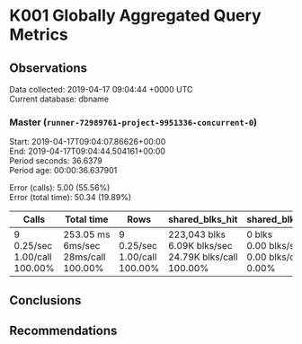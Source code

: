 # K001 Globally Aggregated Query Metrics

## Observations ##
Data collected: 2019-04-17 09:04:44 +0000 UTC  
Current database: dbname  



### Master (`runner-72989761-project-9951336-concurrent-0`) ###
Start: 2019-04-17T09:04:07.86626+00:00  
End: 2019-04-17T09:04:44.504161+00:00  
Period seconds: 36.6379  
Period age: 00:00:36.637901  

Error (calls): 5.00 (55.56%)  
Error (total time): 50.34 (19.89%)

Calls | Total&nbsp;time | Rows | shared_blks_hit | shared_blks_read | shared_blks_dirtied | shared_blks_written | blk_read_time | blk_write_time | kcache_reads | kcache_writes | kcache_user_time_ms | kcache_system_time 
-------|------------|------|-----------------|------------------|---------------------|---------------------|---------------|----------------|--------------|---------------|---------------------|--------------------
9<br/>0.25/sec<br/>1.00/call<br/>100.00% |253.05&nbsp;ms<br/>6ms/sec<br/>28ms/call<br/>100.00% |9<br/>0.25/sec<br/>1.00/call<br/>100.00% |223,043&nbsp;blks<br/>6.09K&nbsp;blks/sec<br/>24.79K&nbsp;blks/call<br/>100.00% |0&nbsp;blks<br/>0.00&nbsp;blks/sec<br/>0.00&nbsp;blks/call<br/>0.00% |0&nbsp;blks<br/>0.00&nbsp;blks/sec<br/>0.00&nbsp;blks/call<br/>0.00% |0&nbsp;blks<br/>0.00&nbsp;blks/sec<br/>0.00&nbsp;blks/call<br/>0.00% |0.00&nbsp;ms<br/>0s/sec<br/>0s/call<br/>0.00% |0.00&nbsp;ms<br/>0s/sec<br/>0s/call<br/>0.00% |0.00&nbsp;bytes<br/>0.00&nbsp;bytes/sec<br/>0.00&nbsp;bytes/call<br/>0.00% |0.00&nbsp;bytes<br/>0.00&nbsp;bytes/sec<br/>0.00&nbsp;bytes/call<br/>0.00% |0.00&nbsp;ms<br/>0s/sec<br/>0s/call<br/>0.00% |0.00&nbsp;ms<br/>0s/sec<br/>0s/call<br/>0.00%





## Conclusions ##


## Recommendations ##

